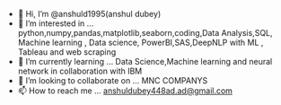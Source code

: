 - 👋 Hi, I’m @anshuld1995(anshul dubey)
- 👀 I’m interested in ... python,numpy,pandas,matplotlib,seaborn,coding,Data Analysis,SQL, Machine learning , Data science, PowerBI,SAS,DeepNLP with ML , Tableau and web scraping 
- 🌱 I’m currently learning ... Data Science,Machine learning and neural network in collaboration with IBM
- 💞️ I’m looking to collaborate on ... MNC COMPANYS
- 📫 How to reach me ... anshuldubey448ad.ad@gmail.com

<!---
anshuld1995/anshuld1995 is a ✨ special ✨ repository because its `README.md` (this file) appears on your GitHub profile.
You can click the Preview link to take a look at your changes.
--->
